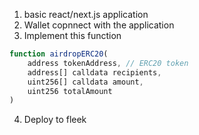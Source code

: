 1. basic react/next.js application
2. Wallet copnnect with the application
3. Implement this function
``` Javascript
function airdropERC20(
    address tokenAddress, // ERC20 token
    address[] calldata recipients,
    uint256[] calldata amount,
    uint256 totalAmount
)
```
4. Deploy to fleek